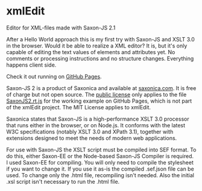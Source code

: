 # xmlEdit
Editor for XML-files made with Saxon-JS 2.1

After a Hello World approach this is my first try with Saxon-JS and XSLT 3.0 in the browser. Would it be able to realize a XML editor? It is, but it's only capable of editing the text values of elements and attributes yet. No comments or processing instructions and no structure changes. Everything happens client side.

Check it out running on [GitHub Pages](https://andreasheese.github.io/xmlEdit).

Saxon-JS 2 is a product of Saxonica and available at [saxonica.com](https://www.saxonica.com/saxon-js/index.xml). It is free of charge but not open source. The [public license](https://www.saxonica.com/saxon-js/documentation/index.html#!conditions/public-license) only applies to the file [SaxonJS2.rt.js](https://andreasheese.github.io/xmlEdit/SaxonJS2.rt.js) for the working example on GitHub Pages, which is not part of the xmlEdit project. The MIT License applies to xmlEdit.

Saxonica states that Saxon-JS is a high-performance XSLT 3.0 processor that runs either in the browser, or on Node.js. It conforms with the latest W3C specifications (notably XSLT 3.0 and XPath 3.1), together with extensions designed to meet the needs of modern web applications.

For use with Saxon-JS the XSLT script must be compiled into SEF format. To do this, either Saxon-EE or the Node-based Saxon-JS Compiler is required. I used Saxon-EE for compiling. You will only need to compile the stylesheet if you want to change it. If you use it as-is the compiled .sef.json file can be used. To change only the .html file, recompiling isn't needed. Also the initial .xsl script isn't necessary to run the .html file.
